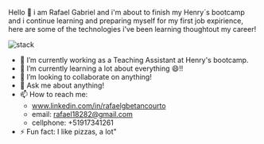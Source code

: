 Hello 👋 i am Rafael Gabriel and i'm about to finish my Henry´s bootcamp and i continue learning and preparing myself for my first job expirience, here are some of the technologies i've been learning thoughtout my career! 

![stack](https://user-images.githubusercontent.com/15986248/192119426-fed9d8ea-2c1a-46ad-8ca8-2209e1374ef6.png)


- 🔭 I’m currently working as a Teaching Assistant at Henry's bootcamp.
- 🌱 I’m currently learning a lot about everything 😄!!
- 👯 I’m looking to collaborate on anything!
- 💬 Ask me about anything!
- 📫 How to reach me: 
     - www.linkedin.com/in/rafaelgbetancourto
     - email: rafael18282@gmail.com  
     - cellphone: +51917341261
- ⚡ Fun fact: I like pizzas, a lot"

